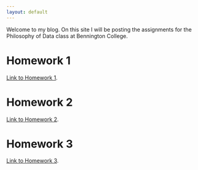 ```yaml
---
layout: default
---
```


Welcome to my blog. On this site I will be posting the assignments for the Philosophy of Data class at Bennington College. 

# [](#header-1)Homework 1
[Link to Homework 1](9-5-2017-Homework).

# [](#header-1)Homework 2
[Link to Homework 2](9-12-2017-Homework).

# [](#header-1)Homework 3
[Link to Homework 3](9-19-2017-Homework).
